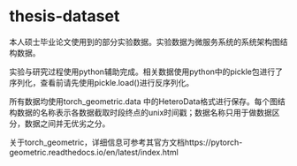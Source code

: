 # thesis-dataset
本人硕士毕业论文使用到的部分实验数据。实验数据为微服务系统的系统架构图结构数据。

实验与研究过程使用python辅助完成。相关数据使用python中的pickle包进行了序列化，查看前请先使用pickle.load()进行反序列化。

所有数据均使用torch_geometric.data 中的HeteroData格式进行保存。每个图结构数据的名称表示各数据截取时段终点的unix时间戳；数据名称只用于做数据区分，数据之间并无优劣之分。

关于torch_geometric，详细信息可参考其官方文档https://pytorch-geometric.readthedocs.io/en/latest/index.html

